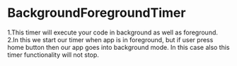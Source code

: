 # BackgroundForegroundTimer
1.This timer will execute your code in background as well as foreground. 
2.In this we start our timer when app is in foreground, but if user press home button then our app goes into background mode. In this case also this timer functionality will not stop.
